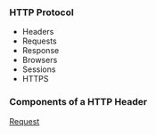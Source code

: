 
### HTTP Protocol 

- Headers
- Requests
- Response
- Browsers
- Sessions
- HTTPS

### Components of a HTTP Header

<u>Request</u> 

